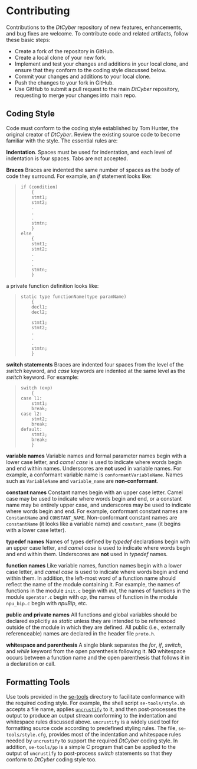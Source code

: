 # Contributing
Contributions to the *DtCyber* repository of new features, enhancements, and bug
fixes are welcome. To contribute code and related artifacts, follow these basic
steps:

* Create a fork of the repository in GitHub.
* Create a local clone of your new fork.
* Implement and test your changes and additions in your local clone, and ensure that
they conform to the coding style discussed below.
* Commit your changes and additions to your local clone.
* Push the changes to your fork in GitHub.
* Use GitHub to submit a pull request to the main *DtCyber* repository, requesting to
merge your changes into main repo.

## Coding Style
Code must conform to the coding style established by Tom Hunter, the original creator of *DtCyber*. Review the existing source code to become familiar with the style. The
essential rules are:

**Indentation**. Spaces must be used for indentation, and each level of indentation
is four spaces. Tabs are not accepted.

**Braces** Braces are indented the same number of spaces as the body of code they surround. For example, an *if* statement looks like:

>     if (condition)
>         {
>         stmt1;
>         stmt2;
>         .
>         .
>         .
>         stmtn;
>         }
>     else
>         {
>         stmt1;
>         stmt2;
>         .
>         .
>         .
>         stmtn;
>         }

a private function definition looks like:

>     static type functionName(type paramName)
>         {
>         decl1;
>         decl2;
>         
>         stmt1;
>         stmt2;
>         .
>         .
>         .
>         stmtn;
>         }

**switch statements** Braces are indented four spaces from the level of the
*switch* keyword, and *case* keywords are indented at the same level as the
*switch* keyword. For example:
    
>     switch (exp)
>         {
>     case l1:
>         stmt1;
>         break;
>     case l2:
>         stmt2;
>         break;
>     default:
>         stmt3;
>         break;
>         }

**variable names** Variable names and formal parameter names begin with a lower case
letter, and *camel case* is used to indicate where words begin and end within names.
Underscores are **not** used in variable names. For example, a conformant variable
name is `conformantVariableName`. Names such as `VariableName` and `variable_name`
are **non-conformant**.

**constant names** Constant names begin with an upper case letter. Camel case may be used to indicate where words begin and end, or a constant name may be entirely upper
case, and underscores may be used to indicate where words begin and end. For example,
conformant constant names are `ConstantName` and `CONSTANT_NAME`. Non-conformant
constant names are `constantName` (it looks like a variable name) and `constant_name`
(it begins with a lower case letter).

**typedef names** Names of types defined by *typedef* declarations begin with an
upper case letter, and *camel case* is used to indicate where words begin and end
within them. Underscores are **not** used in *typedef* names.

**function names** Like variable names, function names begin with a lower case
letter, and *camel case* is used to indicate where words begin and end within them.
In addition, the left-most word of a function name should reflect the name of the
module containing it. For example, the names of functions in the module `init.c`
begin with *init*, the names of functions in the module `operator.c` begin with *op*,
the names of function in the module `npu_bip.c` begin with *npuBip*, etc.

**public and private names** All functions and global variables should be declared
explicitly as *static* unless they are intended to be referenced outside of the
module in which they are defined. All public (i.e., externally referenceable) names
are declared in the header file `proto.h`.

**whitespace and parenthesis** A single blank separates the *for*, *if*, *switch*,
and *while* keyword from the open parenthesis following it. **NO** whitespace occurs
between a function name and the open parenthesis that follows it in a declaration or
call.

## Formatting Tools
Use tools provided in the [se-tools](se-tools) directory to facilitate conformance
with the required coding style. For example, the shell script `se-tools/style.sh`
accepts a file name, applies [`uncrustify`](https://github.com/uncrustify/uncrustify)
to it, and then post-processes the output to produce an output stream conforming to
the indentation and whitespace rules discussed above. `uncrustify` is a widely used
tool for formatting source code according to predefined styling rules. The file, `se-tools/style.cfg`, provides most of the indentation and whitespace rules needed by `uncrustify` to support the required *DtCyber* coding style. In addition, `se-tools/pp` is a simple C program that can be applied to the output of `uncrustify` to post-process *switch* statements so that they conform to *DtCyber* coding style too.
